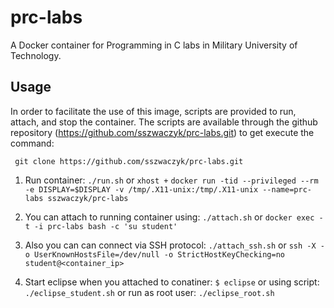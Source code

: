 # prc-labs

A Docker container for Programming in C labs in Military University of Technology.

## Usage

In order to facilitate the use of this image, scripts are provided to run, attach, and stop the container. The scripts are available through the github repository (https://github.com/sszwaczyk/prc-labs.git) to get execute the command:

``` git clone https://github.com/sszwaczyk/prc-labs.git```

1. Run container:
```./run.sh```
or
```xhost +```
```docker run -tid --privileged --rm -e DISPLAY=$DISPLAY -v /tmp/.X11-unix:/tmp/.X11-unix --name=prc-labs sszwaczyk/prc-labs```

2. You can attach to running container using:
```./attach.sh```
or
```docker exec -t -i prc-labs bash -c 'su student'```

3. Also you can can connect via SSH protocol:
```./attach_ssh.sh```
or
```ssh -X -o UserKnownHostsFile=/dev/null -o StrictHostKeyChecking=no student@<container_ip>```

4. Start eclipse when you attached to conatiner:
```$ eclipse```
or using script:
```./eclipse_student.sh```
or run as root user:
```./eclipse_root.sh```

